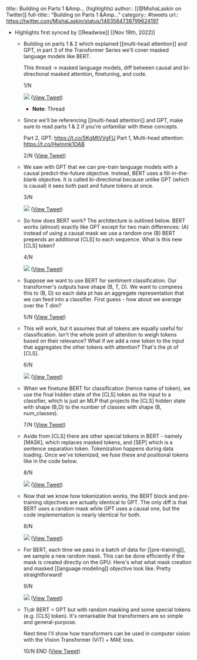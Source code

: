 title:: Building on Parts 1 &Amp... (highlights)
author:: [[@MishaLaskin on Twitter]]
full-title:: "Building on Parts 1 &Amp..."
category:: #tweets
url:: https://twitter.com/MishaLaskin/status/1483584738799624197

- Highlights first synced by [[Readwise]] [[Nov 19th, 2022]]
	- Building on parts 1 & 2 which explained [[multi-head attention]] and GPT, in part 3 of the Transformer Series we'll cover masked language models like BERT. 
	  
	  This thread → masked language models, diff between causal and bi-directional masked attention, finetuning, and code.
	  
	  1/N 
	  
	  ![](https://pbs.twimg.com/media/FJbAdMeWUAYiEPN.jpg) ([View Tweet](https://twitter.com/MishaLaskin/status/1483584738799624197))
		- **Note**: Thread
	- Since we'll be referencing [[multi-head attention]] and GPT, make sure to read parts 1 & 2 if you're unfamiliar with these concepts.
	  
	  Part 2, GPT:  https://t.co/5KgMtVVgFU
	  Part 1, Multi-head attention: https://t.co/Hwlnmk1OAB
	  
	  2/N ([View Tweet](https://twitter.com/MishaLaskin/status/1483584740125032450))
	- We saw with GPT that we can pre-train language models with a causal predict-the-future objective. Instead, BERT uses a fill-in-the-blank objective. It is called bi-directional because unlike GPT (which is causal) it sees both past and future tokens at once.
	  
	  3/N 
	  
	  ![](https://pbs.twimg.com/media/FJbAdlzXoAU6Fut.jpg) ([View Tweet](https://twitter.com/MishaLaskin/status/1483584745145520129))
	- So how does BERT work? The architecture is outlined below. BERT works (almost) exactly like GPT except for two main differences: (A) instead of using a causal mask we use a random one (B) BERT prepends an additional [CLS] to each sequence. What is this new [CLS] token? 
	  
	  4/N 
	  
	  ![](https://pbs.twimg.com/media/FJbAd5tXIAQoJG8.jpg) ([View Tweet](https://twitter.com/MishaLaskin/status/1483584750514282497))
	- Suppose we want to use BERT for sentiment classification. Our transformer's outputs have shape (B, T, D). We want to compress this to (B, D) so each data pt has an aggregate representation that we can feed into a classifier. First guess - how about we average over the T dim?
	  
	  5/N ([View Tweet](https://twitter.com/MishaLaskin/status/1483584752041005060))
	- This will work, but it assumes that all tokens are equally useful for classification. Isn't the whole point of attention to weigh tokens based on their relevance? What if we add a new token to the input that aggregates the other tokens with attention? That's the pt of [CLS].
	  
	  6/N 
	  
	  ![](https://pbs.twimg.com/media/FJbAeQbWQAAItl8.jpg) ([View Tweet](https://twitter.com/MishaLaskin/status/1483584756583444485))
	- When we finetune BERT for classification (hence name of token), we use the final hidden state of the [CLS] token as the input to a classifier, which is just an MLP that projects the [CLS] hidden state with shape (B,D) to the number of classes with shape (B, num_classes). 
	  
	  7/N ([View Tweet](https://twitter.com/MishaLaskin/status/1483584757988474880))
	- Aside from [CLS] there are other special tokens in BERT - namely [MASK], which replaces masked tokens, and [SEP] which is a sentence separation token. Tokenization happens during data loading. Once we've tokenized, we fuse these and positional tokens like in the code below.
	  
	  8/N 
	  
	  ![](https://pbs.twimg.com/media/FJbAem8XMAEOp5Y.jpg) ([View Tweet](https://twitter.com/MishaLaskin/status/1483584762476482563))
	- Now that we know how tokenization works, the BERT block and pre-training objectives are actually identical to GPT. The only diff is that BERT uses a random mask while GPT uses a causal one, but the code implementation is nearly identical for both.
	  
	  8/N 
	  
	  ![](https://pbs.twimg.com/media/FJbAe5XXwAAcyDm.jpg) ([View Tweet](https://twitter.com/MishaLaskin/status/1483584768000376838))
	- For BERT, each time we pass in a batch of data for [[pre-training]], we sample a new random mask. This can be done efficiently if the mask is created directly on the GPU. Here's what what mask creation and masked [[language modeling]] objective look like. Pretty straightforward!
	  
	  9/N 
	  
	  ![](https://pbs.twimg.com/media/FJbAfNyXIAQilN2.jpg) ([View Tweet](https://twitter.com/MishaLaskin/status/1483584773746577408))
	- Tl;dr BERT = GPT but with random masking and some special tokens (e.g. [CLS] token). It's remarkable that transformers are so simple and general-purpose.
	  
	  Next time I'll show how transformers can be used in computer vision with the Vision Transformer (ViT) + MAE loss. 
	  
	  10/N END ([View Tweet](https://twitter.com/MishaLaskin/status/1483584775009021953))